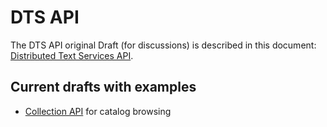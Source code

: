 # DTS API

The DTS API original Draft (for discussions) is described in this document: [Distributed Text Services API](distributed-text-services-api.md).

## Current drafts with examples

- [Collection API](Collection-API.md) for catalog browsing